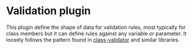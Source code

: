 # Validation plugin

This plugin define the shape of data for validation rules, most typically for class members but it can define rules against any variable or parameter. It loosely follows the pattern found in [class-validator](https://github.com/typestack/class-validator) and similar libraries.
